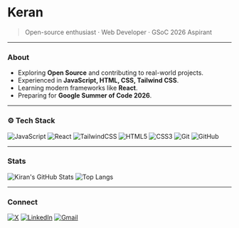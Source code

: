 # Keran

> Open-source enthusiast · Web Developer · GSoC 2026 Aspirant

---

###  About
- Exploring **Open Source** and contributing to real-world projects.
- Experienced in **JavaScript, HTML, CSS, Tailwind CSS**.
- Learning modern frameworks like **React**.
- Preparing for **Google Summer of Code 2026**.

---

### ⚙️ Tech Stack
![JavaScript](https://img.shields.io/badge/JavaScript-F7DF1E?logo=javascript&logoColor=000)
![React](https://img.shields.io/badge/React-20232A?logo=react&logoColor=61DAFB)
![TailwindCSS](https://img.shields.io/badge/Tailwind_CSS-38B2AC?logo=tailwind-css&logoColor=white)
![HTML5](https://img.shields.io/badge/HTML5-E34F26?logo=html5&logoColor=white)
![CSS3](https://img.shields.io/badge/CSS3-1572B6?logo=css3&logoColor=white)
![Git](https://img.shields.io/badge/Git-F05032?logo=git&logoColor=white)
![GitHub](https://img.shields.io/badge/GitHub-181717?logo=github&logoColor=white)

---

###  Stats
![Kiran's GitHub Stats](https://github-readme-stats.vercel.app/api?username=keranbyge&show_icons=true&theme=github_dark)
![Top Langs](https://github-readme-stats.vercel.app/api/top-langs/?username=keranbyge&layout=compact&theme=github_dark)

---

###  Connect
[![X](https://img.shields.io/badge/X_(Twitter)-000000?logo=x&logoColor=white)](https://x.com/keranbyge)
[![LinkedIn](https://img.shields.io/badge/LinkedIn-0A66C2?logo=linkedin&logoColor=white)](https://linkedin.com/in/sai-kiran-32316932b)
[![Gmail](https://img.shields.io/badge/Email-D14836?logo=gmail&logoColor=white)](mailto:sunkusaikiran@gmail.com)
